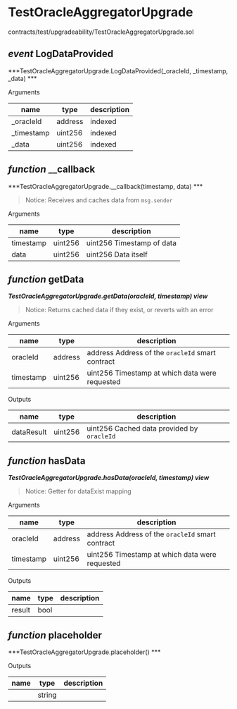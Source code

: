 # TestOracleAggregatorUpgrade

contracts/test/upgradeability/TestOracleAggregatorUpgrade.sol

## *event* LogDataProvided

***TestOracleAggregatorUpgrade.LogDataProvided(_oracleId, _timestamp, _data) ***

Arguments

| **name** | **type** | **description** |
|-|-|-|
| _oracleId | address | indexed |
| _timestamp | uint256 | indexed |
| _data | uint256 | indexed |



## *function* __callback

***TestOracleAggregatorUpgrade.__callback(timestamp, data) ***

> Notice: Receives and caches data from `msg.sender`

Arguments

| **name** | **type** | **description** |
|-|-|-|
| timestamp | uint256 | uint256 Timestamp of data |
| data | uint256 | uint256 Data itself |



## *function* getData

***TestOracleAggregatorUpgrade.getData(oracleId, timestamp) view***

> Notice: Returns cached data if they exist, or reverts with an error

Arguments

| **name** | **type** | **description** |
|-|-|-|
| oracleId | address | address Address of the `oracleId` smart contract |
| timestamp | uint256 | uint256 Timestamp at which data were requested |

Outputs

| **name** | **type** | **description** |
|-|-|-|
| dataResult | uint256 | uint256 Cached data provided by `oracleId` |



## *function* hasData

***TestOracleAggregatorUpgrade.hasData(oracleId, timestamp) view***

> Notice: Getter for dataExist mapping

Arguments

| **name** | **type** | **description** |
|-|-|-|
| oracleId | address | address Address of the `oracleId` smart contract |
| timestamp | uint256 | uint256 Timestamp at which data were requested |

Outputs

| **name** | **type** | **description** |
|-|-|-|
| result | bool |  |



## *function* placeholder

***TestOracleAggregatorUpgrade.placeholder() ***

Outputs

| **name** | **type** | **description** |
|-|-|-|
|  | string |  |


